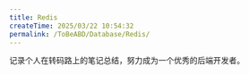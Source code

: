 ```yaml
---
title: Redis
createTime: 2025/03/22 10:54:32
permalink: /ToBeABD/Database/Redis/
---
```

记录个人在转码路上的笔记总结，努力成为一个优秀的后端开发者。
